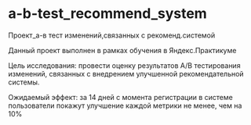 # a-b-test_recommend_system
Проект_а-в тест изменений,связанных с рекоменд.системой

Данный проект выполнен в рамках обучения в Яндекс.Практикуме

Цель исследования: провести оценку результатов А/В тестирования изменений, связанных с внедрением улучшенной рекомендательной системы. 

Ожидаемый эффект: за 14 дней с момента регистрации в системе пользователи покажут улучшение каждой метрики не менее, чем на 10%
